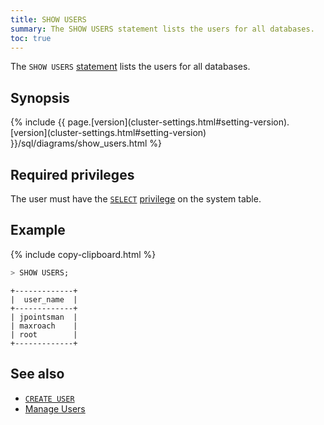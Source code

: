 ```yaml
---
title: SHOW USERS
summary: The SHOW USERS statement lists the users for all databases.
toc: true
---
```


The `SHOW USERS` [statement](sql-statements.html) lists the users for all databases.

## Synopsis

<div>
  {% include {{ page.[version](cluster-settings.html#setting-version).[version](cluster-settings.html#setting-version) }}/sql/diagrams/show_users.html %}
</div>

## Required privileges

The user must have the [`SELECT`](select-clause.html) [privilege](authorization.html#assign-privileges) on the system table.

## Example

{% include copy-clipboard.html %}
~~~ sql
> SHOW USERS;
~~~

~~~
+-------------+
|  user_name  |
+-------------+
| jpointsman  |
| maxroach    |
| root        |
+-------------+
~~~

## See also

- [`CREATE USER`](create-user.html)
- [Manage Users](create-and-manage-users.html)
